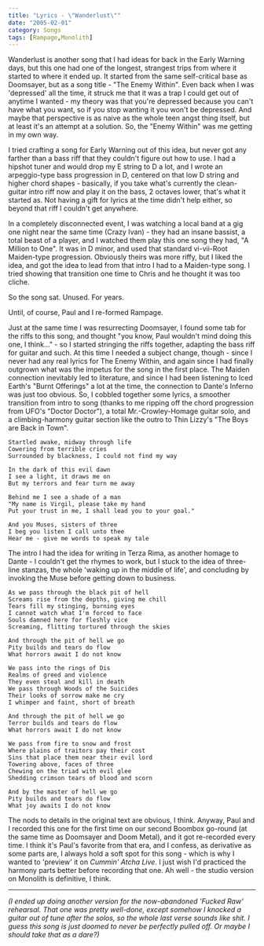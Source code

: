 ```yaml
---
title: "Lyrics - \"Wanderlust\""
date: "2005-02-01"
category: Songs
tags: [Rampage,Monolith]
---
```


Wanderlust is another song that I had ideas for back in the Early Warning days, but this one had one of the longest, strangest trips from where it started to where it ended up. It started from the same self-critical base as Doomsayer, but as a song title - "The Enemy Within". Even back when I was 'depressed' all the time, it struck me that it was a trap I could get out of anytime I wanted - my theory was that you're depressed because you can't have what you want, so if you stop wanting it you won't be depressed. And maybe that perspective is as naive as the whole teen angst thing itself, but at least it's an attempt at a solution. So, the "Enemy Within" was me getting in my own way.

I tried crafting a song for Early Warning out of this idea, but never got any farther than a bass riff that they couldn't figure out how to use. I had a hipshot tuner and would drop my E string to D a lot, and I wrote an arpeggio-type bass progression in D, centered on that low D string and higher chord shapes - basically, if you take what's currently the clean-guitar intro riff now and play it on the bass, 2 octaves lower, that's what it started as. Not having a gift for lyrics at the time didn't help either, so beyond that riff I couldn't get anywhere.

In a completely disconnected event, I was watching a local band at a gig one night near the same time (Crazy Ivan) - they had an insane bassist, a total beast of a player, and I watched them play this one song they had, "A Million to One". It was in D minor, and used that standard vi-vii-Root Maiden-type progression. Obviously theirs was more riffy, but I liked the idea, and got the idea to lead from that intro I had to a Maiden-type song. I tried showing that transition one time to Chris and he thought it was too cliche.

So the song sat. Unused. For years.

Until, of course, Paul and I re-formed Rampage.

Just at the same time I was resurrecting Doomsayer, I found some tab for the riffs to this song, and thought "you know, Paul wouldn't mind doing this one, I think..." - so I started stringing the riffs together, adapting the bass riff for guitar and such. At this time I needed a subject change, though - since I never had any real lyrics for The Enemy Within, and again since I had finally outgrown what was the impetus for the song in the first place. The Maiden connection inevitably led to literature, and since I had been listening to Iced Earth's "Burnt Offerings" a lot at the time, the connection to Dante's Inferno was just too obvious. So, I cobbled together some lyrics, a smoother transition from intro to song (thanks to me ripping off the chord progression from UFO's "Doctor Doctor"), a total Mr.-Crowley-Homage guitar solo, and a climbing-harmony guitar section like the outro to Thin Lizzy's "The Boys are Back in Town".

```
Startled awake, midway through life
Cowering from terrible cries
Surrounded by blackness, I could not find my way

In the dark of this evil dawn
I see a light, it draws me on
But my terrors and fear turn me away

Behind me I see a shade of a man
"My name is Virgil, please take my hand
Put your trust in me, I shall lead you to your goal."

And you Muses, sisters of three
I beg you listen I call unto thee
Hear me - give me words to speak my tale
```

The intro I had the idea for writing in Terza Rima, as another homage to Dante - I couldn't get the rhymes to work, but I stuck to the idea of three-line stanzas, the whole 'waking up in the middle of life', and concluding by invoking the Muse before getting down to business.

```
As we pass through the black pit of hell
Screams rise from the depths, giving me chill
Tears fill my stinging, burning eyes
I cannot watch what I'm forced to face
Souls damned here for fleshly vice
Screaming, flitting tortured through the skies

And through the pit of hell we go
Pity builds and tears do flow
What horrors await I do not know

We pass into the rings of Dis
Realms of greed and violence
They even steal and kill in death
We pass through Woods of the Suicides
Their looks of sorrow make me cry
I whimper and faint, short of breath

And through the pit of hell we go
Terror builds and tears do flow
What horrors await I do not know

We pass from fire to snow and frost
Where plains of traitors pay their cost
Sins that place them near their evil lord
Towering above, faces of three
Chewing on the triad with evil glee
Shedding crimson tears of blood and scorn

And by the master of hell we go
Pity builds and tears do flow
What joy awaits I do not know
```

The nods to details in the original text are obvious, I think. Anyway, Paul and I recorded this one for the first time on our second Boombox go-round (at the same time as Doomsayer and Doom Metal), and it got re-recorded every time. I think it's Paul's favorite from that era, and I confess, as derivative as some parts are, I always hold a soft spot for this song - which is why I wanted to 'preview' it on *Cummin' Atcha Live*. I just wish I'd practiced the harmony parts better before recording that one. Ah well - the studio version on Monolith is definitive, I think.

* * *

*(I ended up doing another version for the now-abandoned 'Fucked Raw' rehearsal. That one was pretty well-done, except somehow I knocked a guitar out of tune after the solos, so the whole last verse sounds like shit. I guess this song is just doomed to never be perfectly pulled off. Or maybe I should take that as a dare?)*
